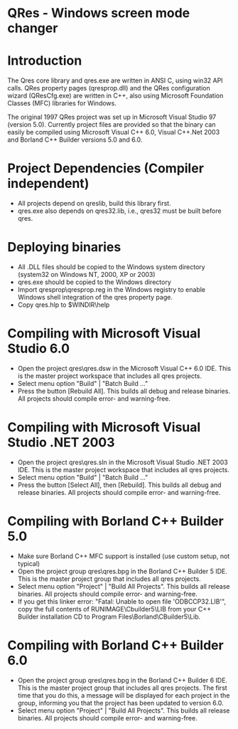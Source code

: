 
# QRes - Windows screen mode changer

Introduction
============
The Qres core library and qres.exe are written in ANSI C, using win32 API calls. 
QRes property pages (qresprop.dll) and the QRes configuration wizard (QResCfg.exe)
are written in C++, also using Microsoft Foundation Classes (MFC) libraries for
Windows.

The original 1997 QRes project was set up in Microsoft Visual Studio 97 (version 
5.0). Currently project files are provided so that the binary can easily be 
compiled using Microsoft Visual C++ 6.0, Visual C++.Net 2003 and Borland C++
Builder versions 5.0 and 6.0.
 
 
Project Dependencies (Compiler independent)
===========================================
- All projects depend on qreslib, build this library first.
- qres.exe also depends on qres32.lib, i.e., qres32 must be built before qres.

Deploying binaries
==================
- All .DLL files should be copied to the Windows system directory
  (system32 on Windows NT, 2000, XP or 2003)
- qres.exe should be copied to the Windows directory
- Import qresprop\qresprop.reg in the Windows registry to enable Windows shell 
  integration of the qres property page.
- Copy qres.hlp to $WINDIR\help


 
Compiling with Microsoft Visual Studio 6.0
==========================================
- Open the project qres\qres.dsw in the Microsoft Visual C++ 6.0 IDE.
  This is the master project workspace that includes all qres projects.
- Select menu option "Build" | "Batch Build ..."
- Press the button [Rebuild All]. This builds all debug and release binaries.
  All projects should compile error- and warning-free.

Compiling with Microsoft Visual Studio .NET 2003
================================================
- Open the project qres\qres.sln in the Microsoft Visual Studio .NET 2003 IDE.
  This is the master project workspace that includes all qres projects.
- Select menu option "Build" | "Batch Build ..."
- Press the button [Select All], then [Rebuild]. This builds all debug and release
  binaries. All projects should compile error- and warning-free.

Compiling with Borland C++ Builder 5.0
======================================
- Make sure Borland C++ MFC support is installed (use custom setup, not typical)
- Open the project group qres\qres.bpg in the Borland C++ Builder 5 IDE.
  This is the master project group that includes all qres projects.
- Select menu option "Project" | "Build All Projects". This builds all release
  binaries. All projects should compile error- and warning-free.
- If you get this linker error: "Fatal: Unable to open file 'ODBCCP32.LIB'",
  copy the full contents of RUNIMAGE\Cbuilder5\LIB from your C++ Builder
  installation CD to Program Files\Borland\CBuilder5\Lib.

Compiling with Borland C++ Builder 6.0
======================================
- Open the project group qres\qres.bpg in the Borland C++ Builder 6 IDE.
  This is the master project group that includes all qres projects. The first 
  time that you do this, a message will be displayed for each project in the 
  group, informing you that the project has been updated to version 6.0.
- Select menu option "Project" | "Build All Projects". This builds all release
  binaries. All projects should compile error- and warning-free.
